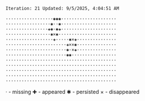 `Iteration: 21 Updated: 9/5/2025, 4:04:51 AM`
<!-- GOL_START -->
`··················✱✱✱·····················`</br>
`·················✱··✱·····················`</br>
`················✚✱·✱✚·····················`</br>
`·················✱×✱······················`</br>
`··················✚·····✱×✚···············`</br>
`·······················✚××✱···············`</br>
`·······················✱·×✚···············`</br>
`·······················✱✱·················`</br>
`··········································`</br>
`··········································`</br>
`··········································`</br>
`··········································`</br>
`··········································`</br>
<!-- GOL_END -->
· - missing
✚ - appeared
✱ - persisted
× - disappeared
